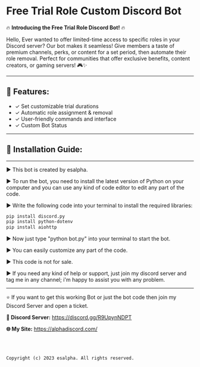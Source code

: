 # Free Trial Role Custom Discord Bot


🔥 **Introducing the Free Trial Role Discord Bot!** 🔥

Hello, Ever wanted to offer limited-time access to specific roles in your Discord server? 
Our bot makes it seamless! Give members a taste of premium channels, perks, or content for a set period, then automate their role removal. 
Perfect for communities that offer exclusive benefits, content creators, or gaming servers! 🎮✨

---
##  👾 Features:

- ✓ Set customizable trial durations
- ✓ Automatic role assignment & removal
- ✓ User-friendly commands and interface
- ✓ Custom Bot Status


---

##  📃  Installation Guide: 

---

▶️ This bot is created by esalpha.

▶️ To run the bot, you need to install the latest version of Python on your computer and you can use any kind of code editor to edit any part of the code.

▶️ Write the following code into your terminal to install the required libraries:

```bash
pip install discord.py
pip install python-dotenv
pip install aiohttp
```

▶️ Now just type "python bot.py" into your terminal to start the bot.

▶️ You can easily customize any part of the code.

▶️ This code is not for sale.

▶️ If you need any kind of help or support, just join my discord server and tag me in any channel; i'm happy to assist you with any problem.

---


⭐ If you want to get this working Bot or just the bot code then join my Discord Server and open a ticket. 

**📌 Discord Server:**  https://discord.gg/R9UpynNDPT

**🌐 My Site:**  https://alphadiscord.com/

<br> </br>

```Copyright (c) 2023 esalpha. All rights reserved.```
